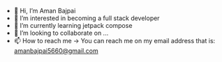 - 👋 Hi, I’m Aman Bajpai
- 👀 I’m interested in becoming a full stack developer
- 🌱 I’m currently learning jetpack compose
- 💞️ I’m looking to collaborate on ...
- 📫 How to reach me -> You can reach me on my email address that is: amanbajpai5660@gmail.com

<!---
Frost3057/Frost3057 is a ✨ special ✨ repository because its `README.md` (this file) appears on your GitHub profile.
You can click the Preview link to take a look at your changes.
--->
